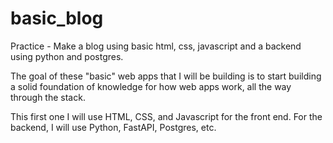 # basic_blog

Practice - Make a blog using basic html, css, javascript and a backend using
python and postgres.

The goal of these "basic" web apps that I will be building is to start building
a solid foundation of knowledge for how web apps work, all the way through the
stack.

This first one I will use HTML, CSS, and Javascript for the front end. For the
backend, I will use Python, FastAPI, Postgres, etc.
